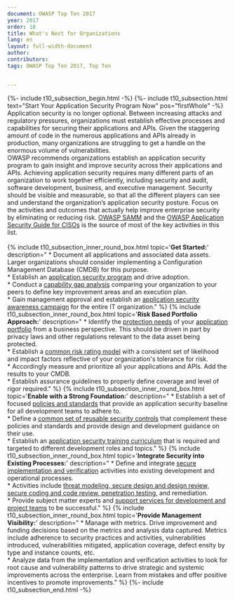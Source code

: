 ```yaml
---
document: OWASP Top Ten 2017
year: 2017
order: 18
title: What's Next for Organizations
lang: en
layout: full-width-document
author:
contributors:
tags: OWASP Top Ten 2017, Top Ten


---
```


{%- include t10_subsection_begin.html -%}
{%- include t10_subsection.html text="Start Your Application Security Program Now" pos="firstWhole" -%}
Application security is no longer optional. Between increasing attacks and regulatory pressures, organizations must establish effective processes and capabilities for securing their applications and APIs. Given the staggering amount of code in the numerous applications and APIs already in production, many organizations are struggling to get a handle on the enormous volume of vulnerabilities.<br>
OWASP recommends organizations establish an application security program to gain insight and improve security across their applications and APIs. Achieving application security requires many different parts of an organization to work together efficiently, including security and audit, software development, business, and executive management. Security should be visible and measurable, so that all the different players can see and understand the organization’s application security posture. Focus on the activities and outcomes that actually help improve enterprise security by eliminating or reducing risk. [OWASP SAMM](/www-project-samm) and the [OWASP Application Security Guide for CISOs](/www-project-application-security-guide-for-cisos) is the source of most of the key activities in this list.<br>
<br>
{% include t10_subsection_inner_round_box.html 
            topic='**Get Started:**' 
            description="
                * Document all applications and associated data assets. Larger organizations should consider implementing a Configuration Management Database (CMDB) for this purpose.<br>
                * Establish an [application security program](/www-project-samm) and drive adoption.<br>
                * Conduct a [capability gap analysis](/www-project-samm) comparing your organization to your peers to define key improvement areas and an execution plan.<br>
                * Gain management approval and establish an [application security awareness campaign](/www-project-samm) for the entire IT organization."
%}
{% include t10_subsection_inner_round_box.html 
            topic='**Risk Based Portfolio Approach:**' 
            description="
                * Identify the [protection needs](/www-project-samm) of your [application portfolio](/www-project-samm) from a business perspective. This should be driven in part by privacy laws and other regulations relevant to the data asset being protected.<br>
                * Establish a [common risk rating model](/www-project-testing) with a consistent set of likelihood and impact factors reflective of your organization's tolerance for risk.<br>
                * Accordingly measure and prioritize all your applications and APIs. Add the results to your CMDB.<br>
                * Establish assurance guidelines to properly define coverage and level of rigor required."
%}
{% include t10_subsection_inner_round_box.html 
            topic='**Enable with a Strong Foundation:**' 
            description="
                * Establish a set of focused [policies and standards](/www-project-samm) that provide an application security baseline for all development teams to adhere to.<br>
                * Define a [common set of reusable security controls](/www-project-security-knowledge-framework) that complement these policies and standards and provide design and development guidance on their use.<br>
                * Establish an [application security training curriculum](/www-project-samm) that is required and targeted to different development roles and topics."
%}
{% include t10_subsection_inner_round_box.html 
            topic='**Integrate Security into Existing Processes:**' 
            description="
                * Define and integrate [secure implementation and verification](/www-project-samm) activities into existing development and operational processes.<br>
                * Activities include [threat modeling, secure design and design review, secure coding and code review, penetration testing](/www-project-samm), and remediation.<br>
                * Provide subject matter experts and [support services for development and project teams](/www-project-samm) to be successful."
%}
{% include t10_subsection_inner_round_box.html 
            topic='**Provide Management Visibility:**' 
            description="
                * Manage with metrics. Drive improvement and funding decisions based on the metrics and analysis data captured. Metrics include adherence to security practices and activities, vulnerabilities introduced, vulnerabilities mitigated, application coverage, defect ensity by type and instance counts, etc.<br>
                * Analyze data from the implementation and verification activities to look for root cause and vulnerability patterns to drive strategic and systemic improvements across the enterprise. Learn from mistakes and offer positive incentives to promote improvements."
%}
{%- include t10_subsection_end.html -%}